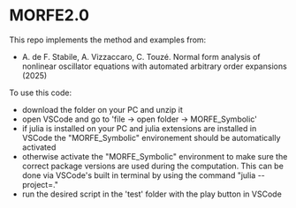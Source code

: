 # MORFE2.0

This repo implements the method and examples from:
* A. de F. Stabile, A. Vizzaccaro, C. Touzé. Normal form analysis of nonlinear oscillator equations with automated arbitrary order expansions (2025)



To use this code:
- download the folder on your PC and unzip it
- open VSCode and go to 'file -> open folder -> MORFE_Symbolic'
- if julia is installed on your PC and julia extensions are installed in VSCode the "MORFE_Symbolic" environement should be automatically activated
- otherwise activate the "MORFE_Symbolic" environment to make sure the correct package versions are used during the computation. This can be done via VSCode's built in terminal by using the command "julia --project=."
- run the desired script in the 'test' folder with the play button in VSCode
